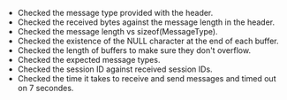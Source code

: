 * Checked the message type provided with the header.
* Checked the received bytes against the message length in the header.
* Checked the message length vs sizeof(MessageType).
* Checked the existence of the NULL character at the end of each buffer.
* Checked the length of buffers to make sure they don't overflow.
* Checked the expected message types.
* Checked the session ID against received session IDs.
* Checked the time it takes to receive and send messages and timed out on 7 secondes.